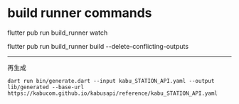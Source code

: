 # build runner commands

flutter pub run build_runner watch

flutter pub run build_runner build --delete-conflicting-outputs

---
再生成

`dart run bin/generate.dart --input kabu_STATION_API.yaml --output lib/generated --base-url https://kabucom.github.io/kabusapi/reference/kabu_STATION_API.yaml`
